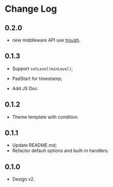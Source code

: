# Change Log

## 0.2.0
+ new middleware API use [trough](https://github.com/wooorm/trough).

## 0.1.3
+ Support `setLevel(minLevel)`;
* PadStart for timestamp;
+ Add JS Doc.

## 0.1.2
+ Theme template with condition.

## 0.1.1
* Update README.md;
* Refactor default options and built-in handlers.

## 0.1.0
+ Design v2.
